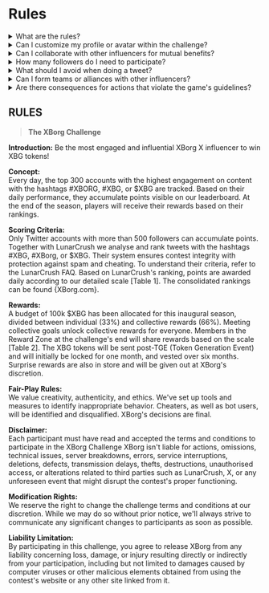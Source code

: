 # Rules



<details>

<summary>What are the rules?</summary>

Please [scroll down](rules-test.md#rules). Please note that they are complemented by the Terms and Conditions that every participant agrees to.

</details>

<details>

<summary>Can I customize my profile or avatar within the challenge?</summary>

Customising your profile or avatar on XBorg.gg or Twitter during the game does not affect the data collected via LunarCrush. The data is linked to your Twitter handle and not your profile image.

</details>

<details>

<summary>Can I collaborate with other influencers for mutual benefits?</summary>

Absolutely, engaging in collaborations with other influencers can significantly enhance your tweet engagement and amplify the visibility of our project. As long as these collaborations adhere to the guidelines, they are encouraged.

</details>

<details>

<summary>How many followers do I need to participate?</summary>

The challenge is open to everyone, but your points will only be counted if you have a minimum of 500 Twitter followers.

</details>

<details>

<summary>What should I avoid when doing a tweet?</summary>

Several factors are taken into account to identify spam: Repeated words, irrelevant hashtags, and banned terms such as "Giveaways," "Airdrops," and "Sweepstakes." For more information, visit: [https://lunarcrush.com/faq/how-does-lunarcrush-recognize-spam](https://lunarcrush.com/faq/how-does-lunarcrush-recognize-spam)

</details>

<details>

<summary>Can I form teams or alliances with other influencers?</summary>

Absolutely, engaging in collaborations with other influencers can significantly enhance your tweet engagement and amplify the visibility of our project. As long as these collaborations adhere to the guidelines, they are encouraged.

</details>

<details>

<summary>Are there consequences for actions that violate the game's guidelines?</summary>

LunarCrush has automated systems to detect different types of misconduct. Upon detection, LunarCrush will no longer acknowledge you as an influencer, resulting in the cessation of point accumulation. If required, you may also face disqualification from the contest, thereby losing eligibility to claim rewards.

</details>



## **RULES**

> **The XBorg Challenge**

**Introduction:** Be the most engaged and influential XBorg X influencer to win XBG tokens!&#x20;

**Concept:** \
Every day, the top 300 accounts with the highest engagement on content with the hashtags #XBORG, #XBG, or $XBG are tracked. Based on their daily performance, they accumulate points visible on our leaderboard. At the end of the season, players will receive their rewards based on their rankings.&#x20;

**Scoring Criteria:** \
Only Twitter accounts with more than 500 followers can accumulate points. Together with LunarCrush we analyse and rank tweets with the hashtags #XBG, #XBorg, or $XBG. Their system ensures contest integrity with protection against spam and cheating. To understand their criteria, refer to the LunarCrush FAQ. Based on LunarCrush's ranking, points are awarded daily according to our detailed scale \[Table 1]. The consolidated rankings can be found {XBorg.com}.&#x20;

**Rewards:** \
A budget of 100k $XBG has been allocated for this inaugural season, divided between individual (33%) and collective rewards (66%). Meeting collective goals unlock collective rewards for everyone. Members in the Reward Zone at the challenge's end will share rewards based on the scale \[Table 2]. The XBG tokens will be sent post-TGE (Token Generation Event) and will initially be locked for one month, and vested over six months. Surprise rewards are also in store and will be given out at XBorg's discretion.&#x20;

**Fair-Play Rules:** \
We value creativity, authenticity, and ethics. We've set up tools and measures to identify inappropriate behavior. Cheaters, as well as bot users, will be identified and disqualified. XBorg's decisions are final.&#x20;

**Disclaimer:** \
Each participant must have read and accepted the terms and conditions to participate in the XBorg Challenge XBorg isn't liable for actions, omissions, technical issues, server breakdowns, errors, service interruptions, deletions, defects, transmission delays, thefts, destructions, unauthorised access, or alterations related to third parties such as LunarCrush, X, or any unforeseen event that might disrupt the contest's proper functioning.&#x20;

**Modification Rights:** \
We reserve the right to change the challenge terms and conditions at our discretion. While we may do so without prior notice, we'll always strive to communicate any significant changes to participants as soon as possible.&#x20;

**Liability Limitation:** \
By participating in this challenge, you agree to release XBorg from any liability concerning loss, damage, or injury resulting directly or indirectly from your participation, including but not limited to damages caused by computer viruses or other malicious elements obtained from using the contest's website or any other site linked from it.
